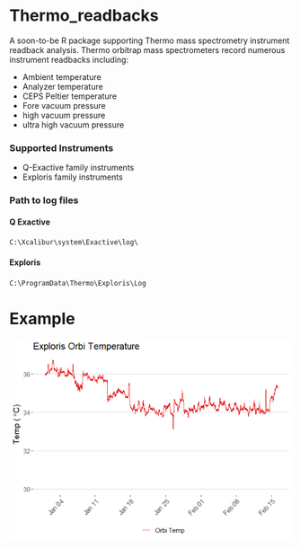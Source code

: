 
<!-- README.md is generated from README.Rmd. Please edit that file -->

# Thermo\_readbacks

<!-- badges: start -->
<!-- badges: end -->

A soon-to-be R package supporting Thermo mass spectrometry instrument
readback analysis. Thermo orbitrap mass spectrometers record numerous
instrument readbacks including:

-   Ambient temperature
-   Analyzer temperature
-   CEPS Peltier temperature
-   Fore vacuum pressure
-   high vacuum pressure
-   ultra high vacuum pressure

### Supported Instruments

-   Q-Exactive family instruments
-   Exploris family instruments

### Path to log files

#### Q Exactive

`C:\Xcalibur\system\Exactive\log\`

#### Exploris

`C:\ProgramData\Thermo\Exploris\Log`

# Example

![](README_files/figure-gfm/unnamed-chunk-3-1.png)<!-- -->
